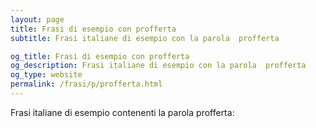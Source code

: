 ```yaml
---
layout: page
title: Frasi di esempio con profferta 
subtitle: Frasi italiane di esempio con la parola  profferta

og_title: Frasi di esempio con profferta 
og_description: Frasi italiane di esempio con la parola  profferta
og_type: website
permalink: /frasi/p/profferta.html
---
```


Frasi italiane di esempio contenenti la parola profferta:


